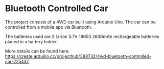 # Bluetooth Controlled Car
The project consists of a 4WD car built using Arduino Uno. The car can be controlled from a mobile app via Bluetooth.

The batteries used are 2 Li-ion 3.7V 18650 2600mAh rechargeable batteries placed in a battery holder.

More details can be found here: https://create.arduino.cc/projecthub/388732/4wd-bluetooth-controlled-car-225437
